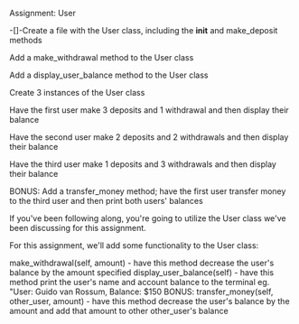 Assignment: User

-[]-Create a file with the User class, including the __init__ and make_deposit methods

Add a make_withdrawal method to the User class

Add a display_user_balance method to the User class

Create 3 instances of the User class

Have the first user make 3 deposits and 1 withdrawal and then display their balance

Have the second user make 2 deposits and 2 withdrawals and then display their balance

Have the third user make 1 deposits and 3 withdrawals and then display their balance

BONUS: Add a transfer_money method; have the first user transfer money to the third user and then print both users' balances

If you've been following along, you're going to utilize the User class we've been discussing for this assignment.

For this assignment, we'll add some functionality to the User class:

make_withdrawal(self, amount) - have this method decrease the user's balance by the amount specified
display_user_balance(self) - have this method print the user's name and account balance to the terminal
eg. "User: Guido van Rossum, Balance: $150
BONUS: transfer_money(self, other_user, amount) - have this method decrease the user's balance by the amount and add that amount to other other_user's balance